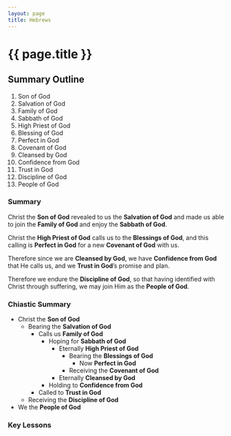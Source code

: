 ```yaml
--- 
layout: page 
title: Hebrews
---
```


# {{ page.title }}

## Summary Outline

1. Son of God
2. Salvation of God
3. Family of God
4. Sabbath of God
5. High Priest of God
6. Blessing of God
7. Perfect in God
8. Covenant of God
9. Cleansed by God
10. Confidence from God
11. Trust in God
12. Discipline of God
13. People of God

### Summary
Christ the **Son of God** revealed to us the **Salvation of God** and made us able to join the **Family of God** and enjoy the **Sabbath of God**. 

Christ the **High Priest of God** calls us to the **Blessings of God**, and this calling is **Perfect in God** for a new **Covenant of God** with us. 

Therefore since we are **Cleansed by God**, we have **Confidence from God** that He calls us, and we **Trust in God**’s promise and plan. 

Therefore we endure the **Discipline of God**, so that having identified with Christ through suffering, we may join Him as the **People of God**. 

### Chiastic Summary
- Christ the **Son of God**
    - Bearing the **Salvation of God**
      - Calls us **Family of God**
        - Hoping for **Sabbath of God**
          - Eternally **High Priest of God**
            - Bearing the **Blessings of God**
              - Now **Perfect in God**
            - Receiving the **Covenant of God**
          - Eternally **Cleansed by God**
        - Holding to **Confidence from God**
      - Called to **Trust in God**
    - Receiving the **Discipline of God**
- We the **People of God**

### Key Lessons

